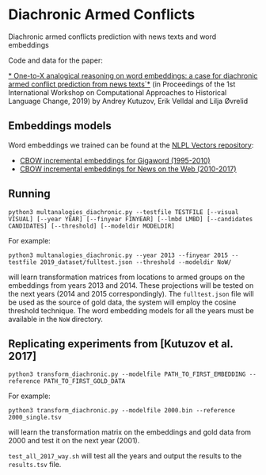 # Diachronic Armed Conflicts
Diachronic armed conflicts prediction with news texts and word embeddings

Code and data for the paper:

[* One-to-X analogical reasoning on word embeddings: a case for diachronic armed conflict prediction from news texts`*](https://aclweb.org/anthology/papers/W/W19/W19-4724/) (in Proceedings of the 1st International Workshop on Computational Approaches to Historical Language Change, 2019)
by Andrey Kutuzov, Erik Velldal and Lilja Øvrelid

## Embeddings models
Word embeddings we trained can be found at the [NLPL Vectors repository](http://vectors.nlpl.eu/repository/):
- [CBOW incremental embeddings for Gigaword (1995-2010)](http://vectors.nlpl.eu/repository/11/191.zip)
- [CBOW incremental embeddings for News on the Web (2010-2017)](http://vectors.nlpl.eu/repository/11/192.zip)

## Running
`python3 multanalogies_diachronic.py --testfile TESTFILE [--visual VISUAL] [--year YEAR] [--finyear FINYEAR] [--lmbd LMBD] [--candidates CANDIDATES] [--threshold] [--modeldir MODELDIR]`

For example:

`python3 multanalogies_diachronic.py --year 2013 --finyear 2015 --testfile 2019_dataset/fulltest.json --threshold --modeldir NoW/`

will learn transformation matrices from locations to armed groups on the embeddings from years 2013 and 2014.
These projections will be tested on the next years (2014 and 2015 correspondingly).
The `fulltest.json` file will be used as the source of gold data, the system will employ the cosine threshold technique.
The word embedding models for all the years must be available in the `NoW` directory.

## Replicating experiments from [Kutuzov et al. 2017]
`python3 transform_diachronic.py --modelfile PATH_TO_FIRST_EMBEDDING --reference PATH_TO_FIRST_GOLD_DATA`

For example:

`python3 transform_diachronic.py --modelfile 2000.bin --reference 2000_single.tsv`

will learn the transformation matrix on the embeddings and gold data from 2000 and test it on the next year (2001).

`test_all_2017_way.sh` will test all the years and output the results to the `results.tsv` file.
